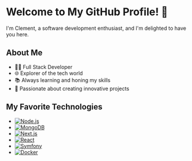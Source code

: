 # Welcome to My GitHub Profile! 👋

I'm Clement, a software development enthusiast, and I'm delighted to have you here.

## About Me

- 👨‍💻 Full Stack Developer
- 🌐 Explorer of the tech world
- 📚 Always learning and honing my skills
- 🚀 Passionate about creating innovative projects

## My Favorite Technologies

- [![Node.js](https://img.shields.io/badge/Node.js-14.x-339933?style=flat-square&logo=node.js&logoColor=white)](https://nodejs.org/)
- [![MongoDB](https://img.shields.io/badge/MongoDB-4.x-47A248?style=flat-square&logo=mongodb&logoColor=white)](https://www.mongodb.com/)
- [![Next.js](https://img.shields.io/badge/Next.js-12.x-000000?style=flat-square&logo=next.js&logoColor=white)](https://nextjs.org/)
- [![React](https://img.shields.io/badge/React-17.x-61DAFB?style=flat-square&logo=react&logoColor=white)](https://reactjs.org/)
- [![Symfony](https://img.shields.io/badge/Symfony-5.x-000000?style=flat-square&logo=symfony&logoColor=white)](https://symfony.com/)
- [![Docker](https://img.shields.io/badge/Docker-latest-2496ED?style=flat-square&logo=docker&logoColor=white)](https://www.docker.com/)

